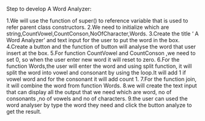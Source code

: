 Step to develop A Word Analyzer:

 1.We will use the function of super() to  reference variable that is used to refer parent class constructors.
 2.We need to initialize  which are string,CountVowel,CountConson,NoOfCharacter,Words.
 3.Create the title ‘ A Word Analyzer’  and text input for the user to put the word in the box.
 4.Create a button and the function of button will analyse the word that user insert at the box. 
 5.For function CountVowel and CountConson ,we need  to set 0, so when the user enter new word it will reset to zero.
6.For the function Words,the user will enter the word and using split function, it will split the word into vowel and consonant by using the loop.It will add 1 if vowel word and for the consonant it will add count 1. 
 7.For the function join, it will combine the word from function Words. 
 8.we will create the text input that can display all the output that we need which are word, no of consonants ,no of vowels and no of characters. 
 9.the user can used the word analyser by type the word they need and click the button analyze to get the result. 
